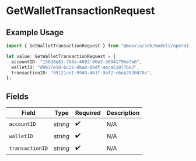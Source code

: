 # GetWalletTransactionRequest

## Example Usage

```typescript
import { GetWalletTransactionRequest } from "@moovio/sdk/models/operations";

let value: GetWalletTransactionRequest = {
  accountID: "156d8e61-768a-4092-96e2-3604179be7a0",
  walletID: "d9617e18-6c22-4ba8-80df-aeca51077603",
  transactionID: "09121ce1-9949-461f-9af2-c6ea202b078c",
};
```

## Fields

| Field              | Type               | Required           | Description        |
| ------------------ | ------------------ | ------------------ | ------------------ |
| `accountID`        | *string*           | :heavy_check_mark: | N/A                |
| `walletID`         | *string*           | :heavy_check_mark: | N/A                |
| `transactionID`    | *string*           | :heavy_check_mark: | N/A                |